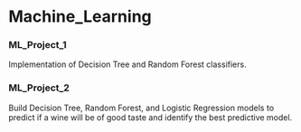 # Machine_Learning

### ML_Project_1
<p> Implementation of Decision Tree and Random Forest classifiers.<p>
  
### ML_Project_2
<p> Build Decision Tree, Random Forest, and Logistic Regression models to predict if a wine will be of good taste and identify the best predictive model.<p>
  

